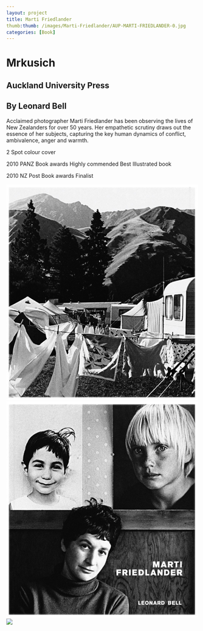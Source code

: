 ```yaml
---
layout: project
title: Marti Friedlander
thumb:thumb: /images/Marti-Friedlander/AUP-MARTI-FRIEDLANDER-0.jpg
categories: [Book]
---
```


# Mrkusich

## Auckland University Press
## By Leonard Bell

Acclaimed photographer Marti Friedlander has been observing the lives of New Zealanders for over 50 years. Her empathetic scrutiny draws out the essence of her subjects, capturing the key human dynamics of conflict, ambivalence, anger and warmth.

2 Spot colour cover

2010 PANZ Book awards
Highly commended
Best Illustrated book

2010 NZ Post Book awards
Finalist

![](/images/Marti-Friedlander/AUP-MARTI-FRIEDLANDER-1.jpg)
![](/images/Marti-Friedlander/AUP-MARTI-FRIEDLANDER-2.jpg)
![](/images/Marti-Friedlander/AUP-MARTI-FRIEDLANDER-3.jpg)